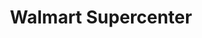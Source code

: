 ---
title: "Walmart Supercenter"
url: /pueblo/walmart-supercenter-west-northern-avenue/
shop: supermarket
---